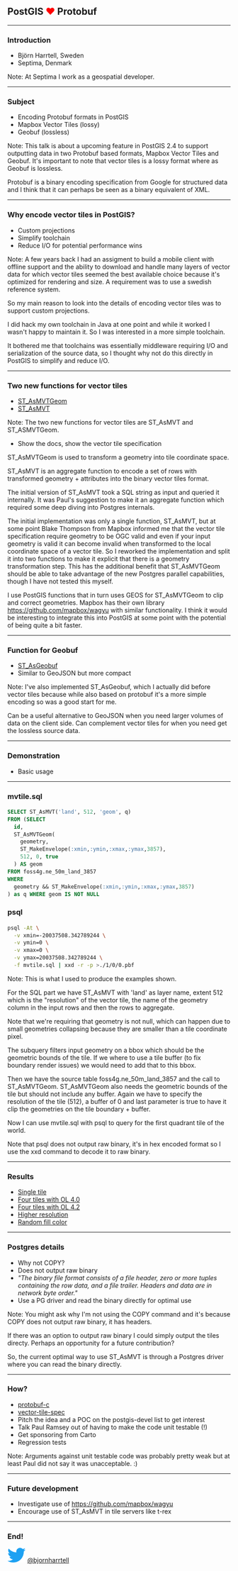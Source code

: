 ## PostGIS <span style="color:#ff0000">♥</span> Protobuf

---

### Introduction

* Björn Harrtell, Sweden
* Septima, Denmark

Note:
At Septima I work as a geospatial developer.

---

### Subject

* Encoding Protobuf formats in PostGIS
* Mapbox Vector Tiles (lossy)
* Geobuf (lossless)

Note:
This talk is about a upcoming feature in PostGIS 2.4 to support outputting data in two Protobuf based formats, Mapbox Vector Tiles and Geobuf. It's important to note that vector tiles is a lossy format where as Geobuf is lossless.

Protobuf is a binary encoding specification from Google for structured data and I think that it can perhaps be seen as a binary equivalent of XML.

---

### Why encode vector tiles in PostGIS?

* Custom projections
* Simplify toolchain
* Reduce I/O for potential performance wins

Note:
A few years back I had an assigment to build a mobile client with offline support and the ability to download and handle many layers of vector data for which vector tiles seemed the best available choice because it's optimized for rendering and size. A requirement was to use a swedish reference system.

So my main reason to look into the details of encoding vector tiles was to support custom projections.

I did hack my own toolchain in Java at one point and while it worked I wasn't happy to maintain it. So I was interested in a more simple toolchain.

It bothered me that toolchains was essentially middleware requiring I/O and serialization of the source data, so I thought why not do this directly in PostGIS to simplify and reduce I/O.

---

### Two new functions for vector tiles

* [ST_AsMVTGeom](https://postgis.net/docs/manual-dev/ST_AsMVTGeom.html)
* [ST_AsMVT](https://postgis.net/docs/manual-dev/ST_AsMVT.html)

Note:
The two new functions for vector tiles are ST_AsMVT and ST_ASMVTGeom.

* Show the docs, show the vector tile specification

ST_AsMVTGeom is used to transform a geometry into tile coordinate space.

ST_AsMVT is an aggregate function to encode a set of rows with transformed geometry + attributes into the binary vector tiles format.

The initial version of ST_AsMVT took a SQL string as input and queried it internally. It was Paul's suggestion to make it an aggregate function which required some deep diving into Postgres internals.

The initial implementation was only a single function, ST_AsMVT, but at some point Blake Thompson from Mapbox informed me that the vector tile specification require geometry to be OGC valid and even if your input geometry is valid it can become invalid when transformed to the local coordinate space of a vector tile. So I reworked the implementation and split it into two functions to make it explicit that there is a geometry transformation step. This has the additional benefit that ST_AsMVTGeom should be able to take advantage of the new Postgres parallel capabilities, though I have not tested this myself.

I use PostGIS functions that in turn uses GEOS for ST_AsMVTGeom to clip and correct geometries. Mapbox has their own library https://github.com/mapbox/wagyu with similar functionality. I think it would be interesting to integrate this into PostGIS at some point with the potential of being quite a bit faster.

---

### Function for Geobuf

* <a target="_blank" href="https://postgis.net/docs/manual-dev/ST_AsGeobuf.html">ST_AsGeobuf</a>
* Similar to GeoJSON but more compact

Note:
I've also implemented ST_AsGeobuf, which I actually did before vector tiles because while also based on protobuf it's a more simple encoding so was a good start for me.

Can be a useful alternative to GeoJSON when you need larger volumes of data on the client side. Can complement vector tiles for when you need get the lossless source data.

---

### Demonstration

* Basic usage

---

### mvtile.sql

```sql
SELECT ST_AsMVT('land', 512, 'geom', q)
FROM (SELECT
  id,
  ST_AsMVTGeom(
    geometry, 
    ST_MakeEnvelope(:xmin,:ymin,:xmax,:ymax,3857),
    512, 0, true
  ) AS geom
FROM foss4g.ne_50m_land_3857
WHERE
  geometry && ST_MakeEnvelope(:xmin,:ymin,:xmax,:ymax,3857)
) as q WHERE geom IS NOT NULL
```

### psql

```sh
psql -At \
  -v xmin=-20037508.342789244 \
  -v ymin=0 \
  -v xmax=0 \
  -v ymax=20037508.342789244 \
  -f mvtile.sql | xxd -r -p >./1/0/0.pbf
```

Note:
This is what I used to produce the examples shown.

For the SQL part we have ST_AsMVT with 'land' as layer name, extent 512 which is the "resolution" of the vector tile, the name of the geometry column in the input rows and then the rows to aggregate.

Note that we're requiring that geometry is not null, which can happen due to small geometries collapsing because they are smaller than a tile coordinate pixel.

The subquery filters input geometry on a bbox which should be the geometric bounds of the tile. If we where to use a tile buffer (to fix boundary render issues) we would need to add that to this bbox.

Then we have the source table foss4g.ne_50m_land_3857 and the call to ST_AsMVTGeom. ST_AsMVTGeom also needs the geometric bounds of the tile but should not include any buffer. Again we have to specify the resolution of the tile (512), a buffer of 0 and last parameter is true to have it clip the geometries on the tile boundary + buffer.

Now I can use mvtile.sql with psql to query for the first quadrant tile of the world.

Note that psql does not output raw binary, it's in hex encoded format so I use the xxd command to decode it to raw binary.

---

### Results

* [Single tile](https://bjornharrtell.github.io/presentations/vectortiles/example1)
* [Four tiles with OL 4.0](https://bjornharrtell.github.io/presentations/vectortiles/example2)
* [Four tiles with OL 4.2](https://bjornharrtell.github.io/presentations/vectortiles/example3)
* [Higher resolution](https://bjornharrtell.github.io/presentations/vectortiles/example4)
* [Random fill color](https://bjornharrtell.github.io/presentations/vectortiles/example5)

---

### Postgres details

* Why not COPY?
* Does not output raw binary
* *"The binary file format consists of a file header, zero or more tuples containing the row data, and a file trailer. Headers and data are in network byte order."*
* Use a PG driver and read the binary directly for optimal use

Note:
You might ask why I'm not using the COPY command and it's because COPY does not output raw binary, it has headers.

If there was an option to output raw binary I could simply output the tiles directy. Perhaps an opportunity for a future contribution?

So, the current optimal way to use ST_AsMVT is through a Postgres driver where you can read the binary directly.

---

### How?

* [protobuf-c](https://github.com/protobuf-c/protobuf-c)
* [vector-tile-spec](https://github.com/mapbox/vector-tile-spec/tree/master/2.1)
* Pitch the idea and a POC on the postgis-devel list to get interest
* Talk Paul Ramsey out of having to make the code unit testable (!)
* Get sponsoring from Carto
* Regression tests

Note:
Arguments against unit testable code was probably pretty weak but at least Paul
did not say it was unacceptable. :)

---

### Future development

* Investigate use of https://github.com/mapbox/wagyu
* Encourage use of ST_AsMVT in tile servers like t-rex

---

### End!

![Twitter](https://raw.githubusercontent.com/bjornharrtell/presentations/master/assets/images/twitter.png) [@bjornharrtell](https://twitter.com/bjornharrtell)
